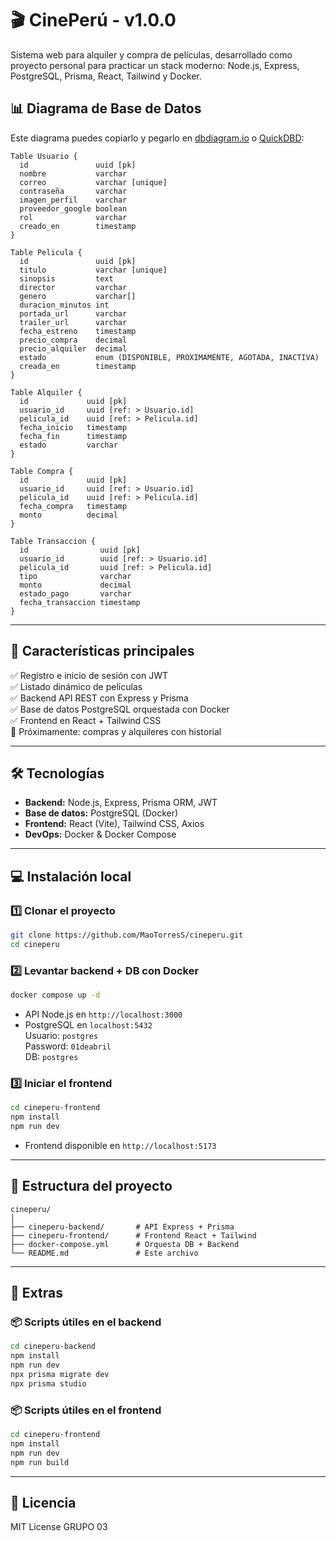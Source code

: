 
# 🎬 CinePerú - v1.0.0

Sistema web para alquiler y compra de películas, desarrollado como proyecto personal para practicar un stack moderno: Node.js, Express, PostgreSQL, Prisma, React, Tailwind y Docker.

## 📊 Diagrama de Base de Datos

Este diagrama puedes copiarlo y pegarlo en [dbdiagram.io](https://dbdiagram.io) o [QuickDBD](https://quickdatabasediagrams.com):

```plaintext
Table Usuario {
  id               uuid [pk]
  nombre           varchar
  correo           varchar [unique]
  contraseña       varchar
  imagen_perfil    varchar
  proveedor_google boolean
  rol              varchar
  creado_en        timestamp
}

Table Pelicula {
  id               uuid [pk]
  titulo           varchar [unique]
  sinopsis         text
  director         varchar
  genero           varchar[]
  duracion_minutos int
  portada_url      varchar
  trailer_url      varchar
  fecha_estreno    timestamp
  precio_compra    decimal
  precio_alquiler  decimal
  estado           enum (DISPONIBLE, PROXIMAMENTE, AGOTADA, INACTIVA)
  creada_en        timestamp
}

Table Alquiler {
  id             uuid [pk]
  usuario_id     uuid [ref: > Usuario.id]
  pelicula_id    uuid [ref: > Pelicula.id]
  fecha_inicio   timestamp
  fecha_fin      timestamp
  estado         varchar
}

Table Compra {
  id             uuid [pk]
  usuario_id     uuid [ref: > Usuario.id]
  pelicula_id    uuid [ref: > Pelicula.id]
  fecha_compra   timestamp
  monto          decimal
}

Table Transaccion {
  id                uuid [pk]
  usuario_id        uuid [ref: > Usuario.id]
  pelicula_id       uuid [ref: > Pelicula.id]
  tipo              varchar
  monto             decimal
  estado_pago       varchar
  fecha_transaccion timestamp
}
```

---

## 🚀 Características principales

✅ Registro e inicio de sesión con JWT  
✅ Listado dinámico de películas  
✅ Backend API REST con Express y Prisma  
✅ Base de datos PostgreSQL orquestada con Docker  
✅ Frontend en React + Tailwind CSS  
🚧 Próximamente: compras y alquileres con historial

---

## 🛠 Tecnologías

- **Backend:** Node.js, Express, Prisma ORM, JWT
- **Base de datos:** PostgreSQL (Docker)
- **Frontend:** React (Vite), Tailwind CSS, Axios
- **DevOps:** Docker & Docker Compose

---

## 💻 Instalación local

### 1️⃣ Clonar el proyecto
```bash
git clone https://github.com/MaoTorresS/cineperu.git
cd cineperu
```

### 2️⃣ Levantar backend + DB con Docker
```bash
docker compose up -d
```
- API Node.js en `http://localhost:3000`
- PostgreSQL en `localhost:5432`  
  Usuario: `postgres`  
  Password: `01deabril`  
  DB: `postgres`

### 3️⃣ Iniciar el frontend
```bash
cd cineperu-frontend
npm install
npm run dev
```
- Frontend disponible en `http://localhost:5173`

---

## 📁 Estructura del proyecto

```
cineperu/
│
├── cineperu-backend/       # API Express + Prisma
├── cineperu-frontend/      # Frontend React + Tailwind
├── docker-compose.yml      # Orquesta DB + Backend
└── README.md               # Este archivo
```

---

## 📂 Extras

### 📦 Scripts útiles en el backend
```bash
cd cineperu-backend
npm install
npm run dev
npx prisma migrate dev
npx prisma studio
```

### 📦 Scripts útiles en el frontend
```bash
cd cineperu-frontend
npm install
npm run dev
npm run build
```

---

## 📝 Licencia

MIT License GRUPO 03
